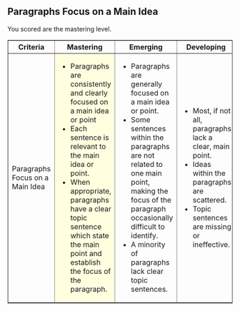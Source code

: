 ## Paragraphs Focus on a Main Idea

You scored are the mastering level.

<table border="1">
<tr><th width="10%">Criteria</th><th width="30%">Mastering</th><th width="30%">Emerging</th><th width="30%">Developing</th></tr>

<tr>
<td>Paragraphs Focus on a Main Idea</td>
<td bgcolor='lightyellow'><ul>
<li>Paragraphs are consistently and clearly focused on a main idea or point</li>
<li>Each sentence is relevant to the main idea or point.</li>
<li>When appropriate, paragraphs have a clear topic sentence which state the main point and establish the focus of the paragraph.</li>
</ul></td><td><ul>
<li>Paragraphs are generally focused on a main idea or point.</li>
<li>Some sentences within the paragraphs are not related to one main point, making the focus of the paragraph occasionally difficult to identify.</li>
<li>A minority of paragraphs lack clear topic sentences. </li>
</ul></td><td><ul>
<li>Most, if not all, paragraphs lack a clear, main point. </li>
<li>Ideas within the paragraphs are scattered.</li>
<li>Topic sentences are missing or ineffective. </li>
</ul></td></tr>

</table>

